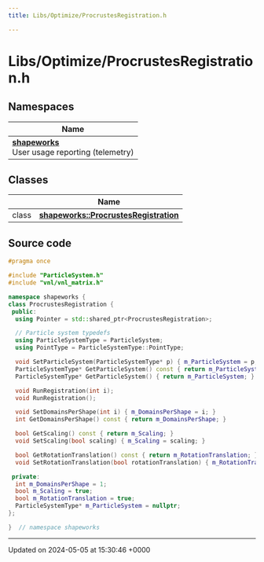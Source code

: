 ```yaml
---
title: Libs/Optimize/ProcrustesRegistration.h

---
```


# Libs/Optimize/ProcrustesRegistration.h



## Namespaces

| Name           |
| -------------- |
| **[shapeworks](../Namespaces/namespaceshapeworks.md)** <br>User usage reporting (telemetry)  |

## Classes

|                | Name           |
| -------------- | -------------- |
| class | **[shapeworks::ProcrustesRegistration](../Classes/classshapeworks_1_1ProcrustesRegistration.md)**  |




## Source code

```cpp
#pragma once

#include "ParticleSystem.h"
#include "vnl/vnl_matrix.h"

namespace shapeworks {
class ProcrustesRegistration {
 public:
  using Pointer = std::shared_ptr<ProcrustesRegistration>;

  // Particle system typedefs
  using ParticleSystemType = ParticleSystem;
  using PointType = ParticleSystemType::PointType;

  void SetParticleSystem(ParticleSystemType* p) { m_ParticleSystem = p; }
  ParticleSystemType* GetParticleSystem() const { return m_ParticleSystem; }
  ParticleSystemType* GetParticleSystem() { return m_ParticleSystem; }

  void RunRegistration(int i);
  void RunRegistration();

  void SetDomainsPerShape(int i) { m_DomainsPerShape = i; }
  int GetDomainsPerShape() const { return m_DomainsPerShape; }

  bool GetScaling() const { return m_Scaling; }
  void SetScaling(bool scaling) { m_Scaling = scaling; }

  bool GetRotationTranslation() const { return m_RotationTranslation; }
  void SetRotationTranslation(bool rotationTranslation) { m_RotationTranslation = rotationTranslation; }

 private:
  int m_DomainsPerShape = 1;
  bool m_Scaling = true;
  bool m_RotationTranslation = true;
  ParticleSystemType* m_ParticleSystem = nullptr;
};

}  // namespace shapeworks
```


-------------------------------

Updated on 2024-05-05 at 15:30:46 +0000
